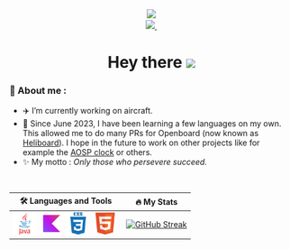 <div id="header" align="center">
  
  <img width=250 src="https://media.giphy.com/media/v1.Y2lkPTc5MGI3NjExODBsNGJ4ZnVkZzE4ejRmMjk3NDJqNGxhcWpseTNpd3QxN2w3amxwcyZlcD12MV9pbnRlcm5hbF9naWZfYnlfaWQmY3Q9Zw/IoP0PvbbSWGAM/giphy.gif" />

</div>

<div id="badges" align="center">
  
  <a href="mailto:blackyhawky@protonmail.com">
    <img width=150 src="https://img.shields.io/badge/To Reach Me-blue?logo=protonmail&logoColor=white&style=for-the-badge" />
  </a>
  
  <a>
    <img width=165 src="https://komarev.com/ghpvc/?username=BlackyHawky&style=for-the-badge&color=blue" alt=""/>
  </a>
  
  <h1 align="center">
    Hey there
    <img src="https://media.giphy.com/media/hvRJCLFzcasrR4ia7z/giphy.gif" width="30px"/>
  </h1>
  
</div>

<div>
  
  ### 🤪 About me :

- ✈️ I’m currently working on aircraft.
- 🌱 Since June 2023, I have been learning a few languages on my own.
This allowed me to do many PRs for Openboard (now known as [Heliboard](https://github.com/Helium314/HeliBoard)).
I hope in the future to work on other projects like for example the [AOSP clock](https://github.com/BlackyHawky/Clock) or others.
- ✨ My motto : <i>Only those who persevere succeed.</i>

</div>

<br />
 
<div align="center">
  
| 🛠️ Languages and Tools | 🔥 My Stats |
| :--------------------: | :---------: |
| <img src="https://github.com/devicons/devicon/blob/master/icons/java/java-original-wordmark.svg" title="Java" alt="Java" width="40" height="40" />&nbsp; <img src="https://github.com/devicons/devicon/blob/master/icons/kotlin/kotlin-original.svg" title="Kotlin" alt="kotlin" width="40" height="40" />&nbsp; <img src="https://github.com/devicons/devicon/blob/master/icons/css3/css3-plain-wordmark.svg" title="CSS3" alt="CSS" width="40" height="40" />&nbsp; <img src="https://github.com/devicons/devicon/blob/master/icons/html5/html5-original.svg" title="HTML5" alt="HTML" width="40" height="40" />&nbsp; | [![GitHub Streak](https://streak-stats.demolab.com?user=BlackyHawky&theme=one-dark-pro&border_radius=20&date_format=j%20M%5B%20Y%5D&card_width=500)](https://git.io/streak-stats) |

</div>

<!--
**BlackyHawky/BlackyHawky** is a ✨ _special_ ✨ repository because its `README.md` (this file) appears on your GitHub profile.

Here are some ideas to get you started:

- 🔭 I’m currently working on ...
- 🌱 I’m currently learning ...
- 👯 I’m looking to collaborate on ...
- 🤔 I’m looking for help with ...
- 💬 Ask me about ...
- 📫 How to reach me: ...
- 😄 Pronouns: ...
- ⚡ Fun fact: ...
-->
